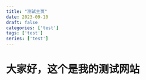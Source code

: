 ```yaml
---
title: "测试主页"
date: 2023-09-10
draft: false
categories: ['test']
tags: ['test']
series: ['test']
---
```


# 大家好，这个是我的测试网站
